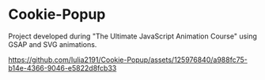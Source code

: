 # Cookie-Popup
Project developed during "The Ultimate JavaScript Animation Course" using GSAP and SVG animations.



https://github.com/Iulia2191/Cookie-Popup/assets/125976840/a988fc75-b14e-4366-9046-e5822d8fcb33

